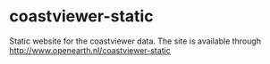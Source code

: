 # coastviewer-static
Static website for the coastviewer data. The site is available through http://www.openearth.nl/coastviewer-static

